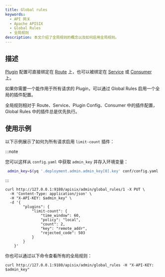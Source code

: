 ```yaml
---
title: Global rules
keywords:
  - API 网关
  - Apache APISIX
  - Global Rules
  - 全局规则
description: 本文介绍了全局规则的概念以及如何启用全局规则。
---
```


<!--
#
# Licensed to the Apache Software Foundation (ASF) under one or more
# contributor license agreements.  See the NOTICE file distributed with
# this work for additional information regarding copyright ownership.
# The ASF licenses this file to You under the Apache License, Version 2.0
# (the "License"); you may not use this file except in compliance with
# the License.  You may obtain a copy of the License at
#
#     http://www.apache.org/licenses/LICENSE-2.0
#
# Unless required by applicable law or agreed to in writing, software
# distributed under the License is distributed on an "AS IS" BASIS,
# WITHOUT WARRANTIES OR CONDITIONS OF ANY KIND, either express or implied.
# See the License for the specific language governing permissions and
# limitations under the License.
#
-->

## 描述

[Plugin](plugin.md) 配置可直接绑定在 [Route](route.md) 上，也可以被绑定在 [Service](service.md) 或 [Consumer](consumer.md) 上。

如果你需要一个能作用于所有请求的 Plugin，可以通过 Global Rules 启用一个全局的插件配置。

全局规则相对于 Route、Service、Plugin Config、Consumer 中的插件配置，Global Rules 中的插件总是优先执行。

## 使用示例

以下示例展示了如何为所有请求启用 `limit-count` 插件：

:::note

您可以这样从 `config.yaml` 中获取 `admin_key` 并存入环境变量：

```bash
 admin_key=$(yq '.deployment.admin.admin_key[0].key' conf/config.yaml | sed 's/"//g')
```

:::

```shell
curl http://127.0.0.1:9180/apisix/admin/global_rules/1 -X PUT \
  -H 'Content-Type: application/json' \
  -H "X-API-KEY: $admin_key" \
  -d '{
        "plugins": {
            "limit-count": {
                "time_window": 60,
                "policy": "local",
                "count": 2,
                "key": "remote_addr",
                "rejected_code": 503
            }
        }
    }'
```

你也可以通过以下命令查看所有的全局规则：

```shell
curl http://127.0.0.1:9180/apisix/admin/global_rules -H "X-API-KEY: $admin_key"
```
